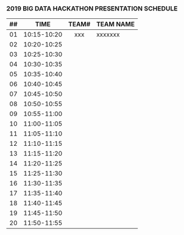 ### 2019 BIG DATA HACKATHON PRESENTATION SCHEDULE

| ## |    TIME       | TEAM# |         TEAM NAME         |
| -- | :-----------: | :---: | :------------------------ |
| 01 |  10:15-10:20  |  xxx  |  xxxxxxx                  |
| 02 |  10:20-10:25  |       |                           |
| 03 |  10:25-10:30  |       |                           |
| 04 |  10:30-10:35  |       |                           |
| 05 |  10:35-10:40  |       |                           |
| 06 |  10:40-10:45  |       |                           |
| 07 |  10:45-10:50  |       |                           |
| 08 |  10:50-10:55  |       |                           |
| 09 |  10:55-11:00  |       |                           |
| 10 |  11:00-11:05  |       |                           |
| 11 |  11:05-11:10  |       |                           |
| 12 |  11:10-11:15  |       |                           |
| 13 |  11:15-11:20  |       |                           |
| 14 |  11:20-11:25  |       |                           |
| 15 |  11:25-11:30  |       |                           |
| 16 |  11:30-11:35  |       |                           |
| 17 |  11:35-11:40  |       |                           |
| 18 |  11:40-11:45  |       |                           |
| 19 |  11:45-11:50  |       |                           |
| 20 |  11:50-11:55  |       |                           |

